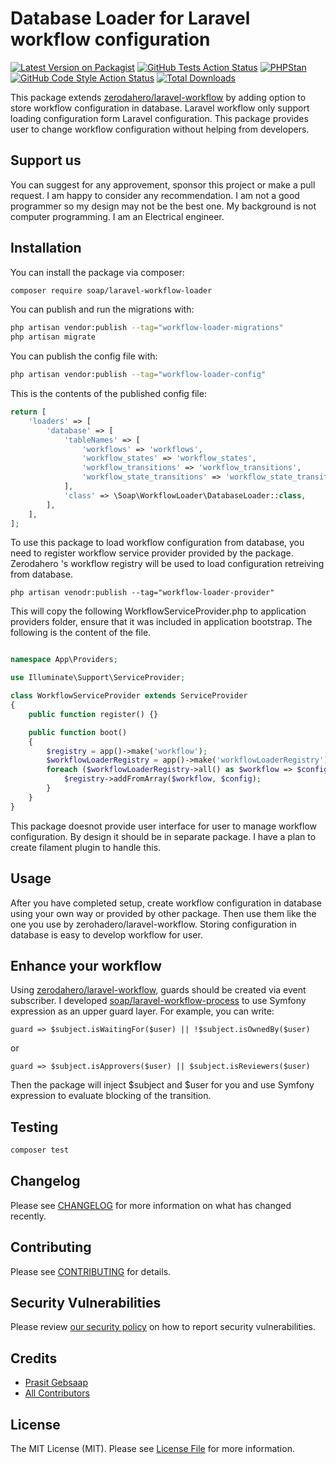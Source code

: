 # Database Loader for Laravel workflow configuration

[![Latest Version on Packagist](https://img.shields.io/packagist/v/soap/laravel-workflow-loader.svg?style=flat-square)](https://packagist.org/packages/soap/laravel-workflow-loader)
[![GitHub Tests Action Status](https://img.shields.io/github/actions/workflow/status/soap/laravel-workflow-loader/run-tests.yml?branch=main&label=tests&style=flat-square)](https://github.com/soap/laravel-workflow-loader/actions?query=workflow%3Arun-tests+branch%3Amain)
[![PHPStan](https://github.com/soap/laravel-workflow-loader/actions/workflows/phpstan.yml/badge.svg)](https://github.com/soap/laravel-workflow-loader/actions/workflows/phpstan.yml)
[![GitHub Code Style Action Status](https://img.shields.io/github/actions/workflow/status/soap/laravel-workflow-loader/fix-php-code-style-issues.yml?branch=main&label=code%20style&style=flat-square)](https://github.com/soap/laravel-workflow-loader/actions?query=workflow%3A"Fix+PHP+code+style+issues"+branch%3Amain)
[![Total Downloads](https://img.shields.io/packagist/dt/soap/laravel-workflow-loader.svg?style=flat-square)](https://packagist.org/packages/soap/laravel-workflow-loader)

This package extends [zerodahero/laravel-workflow](https://github.com/zerodahero/laravel-workflow) by adding option to store workflow configuration in database. Laravel workflow only support loading configuration form Laravel configuration. This package provides user to change workflow configuration without helping from developers. 

## Support us
You can suggest for any approvement, sponsor this project or make a pull request. I am happy to consider any recommendation. I am not a good programmer so my design may not be the best one. My background is not computer programming. I am an Electrical engineer.

## Installation

You can install the package via composer:

```bash
composer require soap/laravel-workflow-loader
```

You can publish and run the migrations with:

```bash
php artisan vendor:publish --tag="workflow-loader-migrations"
php artisan migrate
```

You can publish the config file with:

```bash
php artisan vendor:publish --tag="workflow-loader-config"
```

This is the contents of the published config file:

```php
return [
    'loaders' => [
        'database' => [
            'tableNames' => [
                'workflows' => 'workflows',
                'workflow_states' => 'workflow_states',
                'workflow_transitions' => 'workflow_transitions',
                'workflow_state_transitions' => 'workflow_state_transitions',
            ],
            'class' => \Soap\WorkflowLoader\DatabaseLoader::class,
        ],
    ],
];
```

To use this package to load workflow configuration from database, you need to register workflow service provider provided by the package. Zerodahero 's workflow registry will be used to load configuration retreiving from database. 
```
php artisan venodr:publish --tag="workflow-loader-provider"
```

This will copy the following WorkflowServiceProvider.php to application providers folder, ensure that it was included in application bootstrap. The following is the content of the file.

```php

namespace App\Providers;

use Illuminate\Support\ServiceProvider;

class WorkflowServiceProvider extends ServiceProvider
{
    public function register() {}

    public function boot()
    {
        $registry = app()->make('workflow');
        $workflowLoaderRegistry = app()->make('workflowLoaderRegistry');   
        foreach ($workflowLoaderRegistry->all() as $workflow => $config) {
            $registry->addFromArray($workflow, $config);
        }
    }
}
```
This package doesnot provide user interface for user to manage workflow configuration. By design it should be in separate package. I have a plan to create filament plugin to handle this.

## Usage
After you have completed setup, create workflow configuration in database using your own way or provided by other package. Then use them like the one you use by zerohadero/laravel-workflow. Storing configuration in database is easy to develop workflow for user.

## Enhance your workflow
Using [zerodahero/laravel-workflow](https://github.com/zerodahero/laravel-workflow), guards should be created via event subscriber. I developed [soap/laravel-workflow-process](https://github.com/soap/laravel-workflow-process) to use Symfony expression as an upper guard layer. For example, you can write:

```
guard => $subject.isWaitingFor($user) || !$subject.isOwnedBy($user)
```
or 
```
guard => $subject.isApprovers($user) || $subject.isReviewers($user)
```
Then the package will inject $subject and $user for you and use Symfony expression to evaluate blocking of the transition.

## Testing

```bash
composer test
```

## Changelog

Please see [CHANGELOG](CHANGELOG.md) for more information on what has changed recently.

## Contributing

Please see [CONTRIBUTING](CONTRIBUTING.md) for details.

## Security Vulnerabilities

Please review [our security policy](../../security/policy) on how to report security vulnerabilities.

## Credits

- [Prasit Gebsaap](https://github.com/soap)
- [All Contributors](../../contributors)

## License

The MIT License (MIT). Please see [License File](LICENSE.md) for more information.
